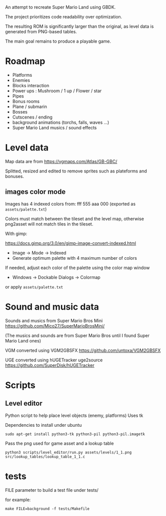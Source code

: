 An attempt to recreate Super Mario Land using GBDK.

The project prioritizes code readability over optimization.

The resulting ROM is significantly larger than the original, as level data is generated from PNG-based tables.

The main goal remains to produce a playable game.

# Roadmap

* Platforms
* Enemies
* Blocks interaction
* Power ups : Mushroom / 1 up / Flower / star
* Pipes
* Bonus rooms
* Plane / submarin
* Bosses
* Cutscenes / ending
* background animations (torchs, falls, waves …)
* Super Mario Land musics / sound effects

# Level data

Map data are from https://vgmaps.com/Atlas/GB-GBC/ 

Splitted, resized and edited to remove sprites such as plateforms and bonuses.  

## images color mode

Images has 4 indexed colors from: fff 555 aaa 000 (exported as `assets/palette.txt`)

Colors must match between the tileset and the level map, otherwise png2asset will not match tiles in the tileset. 

With gimp: 

https://docs.gimp.org/3.0/en/gimp-image-convert-indexed.html

* Image → Mode → Indexed
* Generate optimum palette with 4 maximum number of colors

If needed, adjust each color of the palette using the color map window

* Windows → Dockable Dialogs → Colormap

or apply `assets/palette.txt`

# Sound and music data 

Sounds and musics from Super Mario Bros Mini https://github.com/Mico27/SuperMarioBrosMini/ 

(The musics and sounds are from Super Mario Bros until I found Super Mario Land ones)

VGM converted using VGM2GBSFX https://github.com/untoxa/VGM2GBSFX

UGE converted using hUGETracker uge2source https://github.com/SuperDisk/hUGETracker

# Scripts 

## Level editor 

Python script to help place level objects (enemy, platforms)
Uses tk

Dependencies to install under ubuntu

```
sudo apt-get install python3-tk python3-pil python3-pil.imagetk
```

Pass the png used for game asset and a lookup table


```
python3 scripts/level_editor/run.py assets/levels/1_1.png src/lookup_tables/lookup_table_1_1.c
```

# tests

FILE parameter to build a test file under tests/


for example: 

``` 
make FILE=background -f tests/Makefile
```